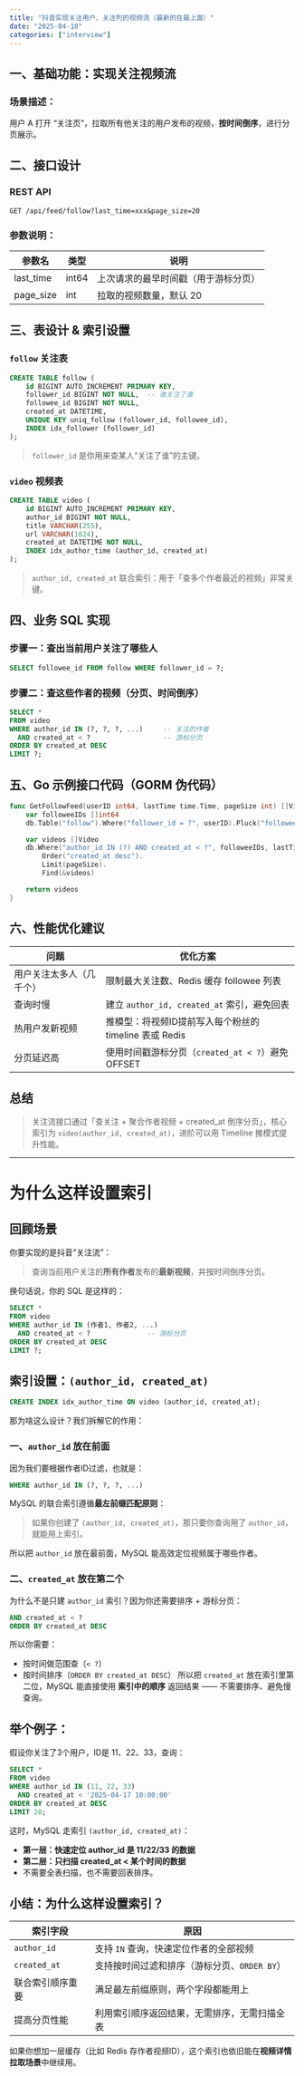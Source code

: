 ```yaml
---
title: "抖音实现关注用户、关注列的视频流（最新的在最上面）"
date: "2025-04-18"
categories: ["interview"]
---
```


## 一、基础功能：实现关注视频流
### 场景描述：
用户 A 打开 “关注页”，拉取所有他关注的用户发布的视频，**按时间倒序**，进行分页展示。
## 二、接口设计
### REST API
```http
GET /api/feed/follow?last_time=xxx&page_size=20
```
### 参数说明：
| 参数名     | 类型   | 说明                             |
|------------|--------|----------------------------------|
| last_time  | int64  | 上次请求的最早时间戳（用于游标分页） |
| page_size  | int    | 拉取的视频数量，默认 20            |
## 三、表设计 & 索引设置
### `follow` 关注表
```sql
CREATE TABLE follow (
    id BIGINT AUTO_INCREMENT PRIMARY KEY,
    follower_id BIGINT NOT NULL,  -- 谁关注了谁
    followee_id BIGINT NOT NULL,
    created_at DATETIME,
    UNIQUE KEY uniq_follow (follower_id, followee_id),
    INDEX idx_follower (follower_id)
);
```
> `follower_id` 是你用来查某人“关注了谁”的主键。
### `video` 视频表
```sql
CREATE TABLE video (
    id BIGINT AUTO_INCREMENT PRIMARY KEY,
    author_id BIGINT NOT NULL,
    title VARCHAR(255),
    url VARCHAR(1024),
    created_at DATETIME NOT NULL,
    INDEX idx_author_time (author_id, created_at)
);
```
> `author_id, created_at` 联合索引：用于「查多个作者最近的视频」非常关键。
## 四、业务 SQL 实现
### 步骤一：查出当前用户关注了哪些人
```sql
SELECT followee_id FROM follow WHERE follower_id = ?;
```
### 步骤二：查这些作者的视频（分页、时间倒序）
```sql
SELECT *
FROM video
WHERE author_id IN (?, ?, ?, ...)     -- 关注的作者
  AND created_at < ?                  -- 游标分页
ORDER BY created_at DESC
LIMIT ?;
```
## 五、Go 示例接口代码（GORM 伪代码）
```go
func GetFollowFeed(userID int64, lastTime time.Time, pageSize int) []Video {
    var followeeIDs []int64
    db.Table("follow").Where("follower_id = ?", userID).Pluck("followee_id", &followeeIDs)

    var videos []Video
    db.Where("author_id IN (?) AND created_at < ?", followeeIDs, lastTime).
        Order("created_at desc").
        Limit(pageSize).
        Find(&videos)

    return videos
}
```
## 六、性能优化建议
| 问题 | 优化方案 |
|------|----------|
| 用户关注太多人（几千个） | 限制最大关注数、Redis 缓存 followee 列表 |
| 查询时慢 | 建立 `author_id, created_at` 索引，避免回表 |
| 热用户发新视频 | 推模型：将视频ID提前写入每个粉丝的 timeline 表或 Redis |
| 分页延迟高 | 使用时间戳游标分页（`created_at < ?`）避免 OFFSET |
## 总结
> 关注流接口通过「查关注 + 聚合作者视频 + created_at 倒序分页」，核心索引为 `video(author_id, created_at)`，进阶可以用 Timeline 推模式提升性能。
---
# 为什么这样设置索引
## 回顾场景
你要实现的是抖音“关注流”：
> 查询当前用户关注的**所有作者**发布的**最新视频**，并按时间倒序分页。

换句话说，你的 SQL 是这样的：
```sql
SELECT *
FROM video
WHERE author_id IN (作者1, 作者2, ...)
  AND created_at < ?              -- 游标分页
ORDER BY created_at DESC
LIMIT ?;
```
## 索引设置：`(author_id, created_at)`
```sql
CREATE INDEX idx_author_time ON video (author_id, created_at);
```
那为啥这么设计？我们拆解它的作用：
### 一、`author_id` 放在前面
因为我们要根据作者ID过滤，也就是：
```sql
WHERE author_id IN (?, ?, ?, ...)
```
MySQL 的联合索引遵循**最左前缀匹配原则**：
> 如果你创建了 `(author_id, created_at)`，那只要你查询用了 `author_id`，就能用上索引。

所以把 `author_id` 放在最前面，MySQL 能高效定位视频属于哪些作者。
### 二、`created_at` 放在第二个
为什么不是只建 `author_id` 索引？因为你还需要排序 + 游标分页：
```sql
AND created_at < ?
ORDER BY created_at DESC
```
所以你需要：
- 按时间做范围查（`< ?`）
- 按时间排序（`ORDER BY created_at DESC`）
所以把 `created_at` 放在索引里第二位，MySQL 能直接使用 **索引中的顺序** 返回结果 —— 不需要排序、避免慢查询。
## 举个例子：
假设你关注了3个用户，ID是 11、22、33，查询：
```sql
SELECT *
FROM video
WHERE author_id IN (11, 22, 33)
  AND created_at < '2025-04-17 10:00:00'
ORDER BY created_at DESC
LIMIT 20;
```
这时，MySQL 走索引 `(author_id, created_at)`：
- **第一层：快速定位 author_id 是 11/22/33 的数据**
- **第二层：只扫描 created_at < 某个时间的数据**
- 不需要全表扫描，也不需要回表排序。
## 小结：为什么这样设置索引？

| 索引字段          | 原因                                                         |
|-------------------|--------------------------------------------------------------|
| `author_id`       | 支持 `IN` 查询，快速定位作者的全部视频                          |
| `created_at`      | 支持按时间过滤和排序（游标分页、`ORDER BY`）                   |
| 联合索引顺序重要  | 满足最左前缀原则，两个字段都能用上                             |
| 提高分页性能       | 利用索引顺序返回结果，无需排序，无需扫描全表                   |

如果你想加一层缓存（比如 Redis 存作者视频ID），这个索引也依旧能在**视频详情拉取场景**中继续用。
